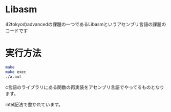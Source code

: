 # Libasm
  
42tokyoのadvancedの課題の一つであるLibasmというアセンブリ言語の課題のコードです  

# 実行方法  
```sh
make  
make exec  
./a.out  
```
c言語のライブラリにある関数の再実装をアセンブリ言語でやってるものとなります。  

intel記法で書かれています。  
